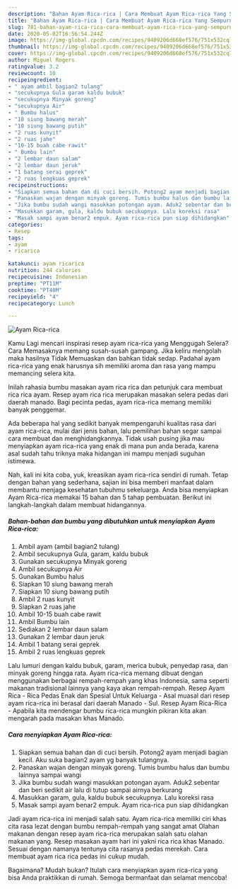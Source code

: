 ```yaml
---
description: "Bahan Ayam Rica-rica | Cara Membuat Ayam Rica-rica Yang Sempurna"
title: "Bahan Ayam Rica-rica | Cara Membuat Ayam Rica-rica Yang Sempurna"
slug: 781-bahan-ayam-rica-rica-cara-membuat-ayam-rica-rica-yang-sempurna
date: 2020-05-02T16:56:54.244Z
image: https://img-global.cpcdn.com/recipes/9409206d668ef576/751x532cq70/ayam-rica-rica-foto-resep-utama.jpg
thumbnail: https://img-global.cpcdn.com/recipes/9409206d668ef576/751x532cq70/ayam-rica-rica-foto-resep-utama.jpg
cover: https://img-global.cpcdn.com/recipes/9409206d668ef576/751x532cq70/ayam-rica-rica-foto-resep-utama.jpg
author: Miguel Rogers
ratingvalue: 3.2
reviewcount: 10
recipeingredient:
- " ayam ambil bagian2 tulang"
- "secukupnya Gula garam kaldu bubuk"
- "secukupnya Minyak goreng"
- "secukupnya Air"
- " Bumbu halus"
- "10 siung bawang merah"
- "10 siung bawang putih"
- "2 ruas kunyit"
- "2 ruas jahe"
- "10-15 buah cabe rawit"
- " Bumbu lain"
- "2 lembar daun salam"
- "2 lembar daun jeruk"
- "1 batang serai geprek"
- "2 ruas lengkuas geprek"
recipeinstructions:
- "Siapkan semua bahan dan di cuci bersih. Potong2 ayam menjadi bagian kecil. Aku suka bagian2 ayam yg banyak tulangnya."
- "Panaskan wajan dengan minyak goreng. Tumis bumbu halus dan bumbu lainnya sampai wangi"
- "Jika bumbu sudah wangi masukkan potongan ayam. Aduk2 sebentar dan beri sedikit air lalu di tutup sampai airnya berkurang"
- "Masukkan garam, gula, kaldu bubuk secukupnya. Lalu koreksi rasa"
- "Masak sampi ayam benar2 empuk. Ayam rica-rica pun siap dihidangkan"
categories:
- Resep
tags:
- ayam
- ricarica

katakunci: ayam ricarica 
nutrition: 244 calories
recipecuisine: Indonesian
preptime: "PT11M"
cooktime: "PT40M"
recipeyield: "4"
recipecategory: Lunch

---
```



![Ayam Rica-rica](https://img-global.cpcdn.com/recipes/9409206d668ef576/751x532cq70/ayam-rica-rica-foto-resep-utama.jpg)

Kamu Lagi mencari inspirasi resep ayam rica-rica yang Menggugah Selera? Cara Memasaknya memang susah-susah gampang. Jika keliru mengolah maka hasilnya Tidak Memuaskan dan bahkan tidak sedap. Padahal ayam rica-rica yang enak harusnya sih memiliki aroma dan rasa yang mampu memancing selera kita.

Inilah rahasia bumbu masakan ayam rica rica dan petunjuk cara membuat rica rica ayam. Resep ayam rica rica merupakan masakan selera pedas dari daerah manado. Bagi pecinta pedas, ayam rica-rica memang memiliki banyak penggemar.

Ada beberapa hal yang sedikit banyak mempengaruhi kualitas rasa dari ayam rica-rica, mulai dari jenis bahan, lalu pemilihan bahan segar sampai cara membuat dan menghidangkannya. Tidak usah pusing jika mau menyiapkan ayam rica-rica yang enak di mana pun anda berada, karena asal sudah tahu triknya maka hidangan ini mampu menjadi suguhan istimewa.


Nah, kali ini kita coba, yuk, kreasikan ayam rica-rica sendiri di rumah. Tetap dengan bahan yang sederhana, sajian ini bisa memberi manfaat dalam membantu menjaga kesehatan tubuhmu sekeluarga. Anda bisa menyiapkan Ayam Rica-rica memakai 15 bahan dan 5 tahap pembuatan. Berikut ini langkah-langkah dalam membuat hidangannya.

<!--inarticleads1-->

##### Bahan-bahan dan bumbu yang dibutuhkan untuk menyiapkan Ayam Rica-rica:

1. Ambil  ayam (ambil bagian2 tulang)
1. Ambil secukupnya Gula, garam, kaldu bubuk
1. Gunakan secukupnya Minyak goreng
1. Ambil secukupnya Air
1. Gunakan  Bumbu halus
1. Siapkan 10 siung bawang merah
1. Siapkan 10 siung bawang putih
1. Ambil 2 ruas kunyit
1. Siapkan 2 ruas jahe
1. Ambil 10-15 buah cabe rawit
1. Ambil  Bumbu lain
1. Sediakan 2 lembar daun salam
1. Gunakan 2 lembar daun jeruk
1. Ambil 1 batang serai geprek
1. Ambil 2 ruas lengkuas geprek


Lalu lumuri dengan kaldu bubuk, garam, merica bubuk, penyedap rasa, dan minyak goreng hingga rata. Ayam rica-rica memang dibuat dengan menggunakan berbagai rempah-rempah yang khas Indonesia, sama seperti makanan tradisional lainnya yang kaya akan rempah-rempah. Resep Ayam Rica - Rica Pedas Enak dan Spesial Untuk Keluarga - Asal muasal dari resep ayam rica-rica ini berasal dari daerah Manado - Sul. Resep Ayam Rica-Rica - Apabila kita mendengar bumbu rica-rica mungkin pikiran kita akan mengarah pada masakan khas Manado. 

<!--inarticleads2-->

##### Cara menyiapkan Ayam Rica-rica:

1. Siapkan semua bahan dan di cuci bersih. Potong2 ayam menjadi bagian kecil. Aku suka bagian2 ayam yg banyak tulangnya.
1. Panaskan wajan dengan minyak goreng. Tumis bumbu halus dan bumbu lainnya sampai wangi
1. Jika bumbu sudah wangi masukkan potongan ayam. Aduk2 sebentar dan beri sedikit air lalu di tutup sampai airnya berkurang
1. Masukkan garam, gula, kaldu bubuk secukupnya. Lalu koreksi rasa
1. Masak sampi ayam benar2 empuk. Ayam rica-rica pun siap dihidangkan


Jadi ayam rica-rica ini menjadi salah satu. Ayam rica-rica memiliki ciri khas cita rasa lezat dengan bumbu rempah-rempah yang sangat amat Olahan makanan dengan resep ayam rica-rica merupakan salah satu olahan makanan yang. Resep masakan ayam hari ini yakni rica rica khas Manado. Sesuai dengan namanya tentunya cita rasanya pedas merekah. Cara membuat ayam rica rica pedas ini cukup mudah. 

Bagaimana? Mudah bukan? Itulah cara menyiapkan ayam rica-rica yang bisa Anda praktikkan di rumah. Semoga bermanfaat dan selamat mencoba!

